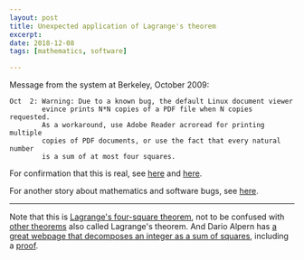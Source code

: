 ```yaml
---
layout: post
title: Unexpected application of Lagrange's theorem
excerpt:
date: 2018-12-08
tags: [mathematics, software]

---
```


Message from the system at Berkeley, October 2009:

```
Oct  2: Warning: Due to a known bug, the default Linux document viewer
        evince prints N*N copies of a PDF file when N copies requested.
        As a workaround, use Adobe Reader acroread for printing multiple
        copies of PDF documents, or use the fact that every natural number
        is a sum of at most four squares.
```

For confirmation that this is real, see [here](https://mathoverflow.net/questions/3596/is-there-a-simple-way-to-compute-the-number-of-ways-to-write-a-positive-integer) and [here](https://math.berkeley.edu/computing/wiki/index.php?title=Support:Old_News&oldid=3483).

For another story about mathematics and software bugs, see [here](software-bugs).

----

Note that this is [Lagrange's four-square theorem](https://en.wikipedia.org/w/index.php?title=Lagrange%27s_four-square_theorem&oldid=872275094), not to be confused with [other theorems](https://en.wikipedia.org/w/index.php?title=Lagrange%27s_theorem&oldid=776598676) also called Lagrange's theorem. And Dario Alpern has [a great webpage that decomposes an integer as a sum of squares](https://www.alpertron.com.ar/FSQUARES.HTM), including a [proof](https://www.alpertron.com.ar/4SQUARES.HTM).
